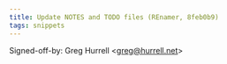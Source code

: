 ```yaml
---
title: Update NOTES and TODO files (REnamer, 8feb0b9)
tags: snippets
---
```


Signed-off-by: Greg Hurrell &lt;greg@hurrell.net&gt;

